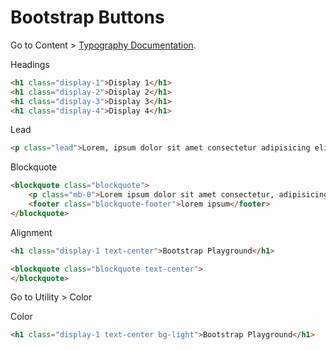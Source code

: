 # Bootstrap Buttons

Go to Content > [Typography Documentation](https://getbootstrap.com/docs/4.6/content/typography/).

Headings

```html
<h1 class="display-1">Display 1</h1>
<h1 class="display-2">Display 2</h1>
<h1 class="display-3">Display 3</h1>
<h1 class="display-4">Display 4</h1>
```

Lead
```html
<p class="lead">Lorem, ipsum dolor sit amet consectetur adipisicing elit.</p>
```

Blockquote
```html
<blockquote class="blockquote">
    <p class="mb-0">Lorem ipsum dolor sit amet consectetur, adipisicing elit.</p>
    <footer class="blockquote-footer">lorem ipsum</footer>
</blockquote>
```

Alignment
```html
<h1 class="display-1 text-center">Bootstrap Playground</h1>

<blockquote class="blockquote text-center">
</blockquote>
```

Go to Utility > Color

Color
```html
<h1 class="display-1 text-center bg-light">Bootstrap Playground</h1>
```